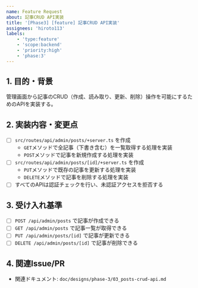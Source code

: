 ```yaml
---
name: Feature Request
about: 記事CRUD API実装
title: '[Phase3] [feature] 記事CRUD API実装'
assignees: 'hiroto113'
labels:
    - 'type:feature'
    - 'scope:backend'
    - 'priority:high'
    - 'phase:3'
---
```


## 1. 目的・背景

管理画面から記事のCRUD（作成、読み取り、更新、削除）操作を可能にするためのAPIを実装する。

## 2. 実装内容・変更点

- [ ] `src/routes/api/admin/posts/+server.ts` を作成
    - `GET`メソッドで全記事（下書き含む）を一覧取得する処理を実装
    - `POST`メソッドで記事を新規作成する処理を実装
- [ ] `src/routes/api/admin/posts/[id]/+server.ts` を作成
    - `PUT`メソッドで既存の記事を更新する処理を実装
    - `DELETE`メソッドで記事を削除する処理を実装
- [ ] すべてのAPIは認証チェックを行い、未認証アクセスを拒否する

## 3. 受け入れ基準

- [ ] `POST /api/admin/posts` で記事が作成できる
- [ ] `GET /api/admin/posts` で記事一覧が取得できる
- [ ] `PUT /api/admin/posts/[id]` で記事が更新できる
- [ ] `DELETE /api/admin/posts/[id]` で記事が削除できる

## 4. 関連Issue/PR

- 関連ドキュメント: `doc/designs/phase-3/03_posts-crud-api.md`
